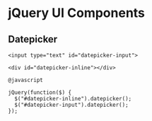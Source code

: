# jQuery UI Components

## Datepicker

```
<input type="text" id="datepicker-input">

<div id="datepicker-inline"></div>
```

```
@javascript

jQuery(function($) {
  $("#datepicker-inline").datepicker();
  $("#datepicker-input").datepicker();
});
```

